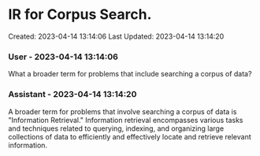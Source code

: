 # IR for Corpus Search.

Created: 2023-04-14 13:14:06
Last Updated: 2023-04-14 13:14:20

### User - 2023-04-14 13:14:06

What a broader term for problems that include searching a corpus of data?

### Assistant - 2023-04-14 13:14:20

A broader term for problems that involve searching a corpus of data is "Information Retrieval." Information retrieval encompasses various tasks and techniques related to querying, indexing, and organizing large collections of data to efficiently and effectively locate and retrieve relevant information.

